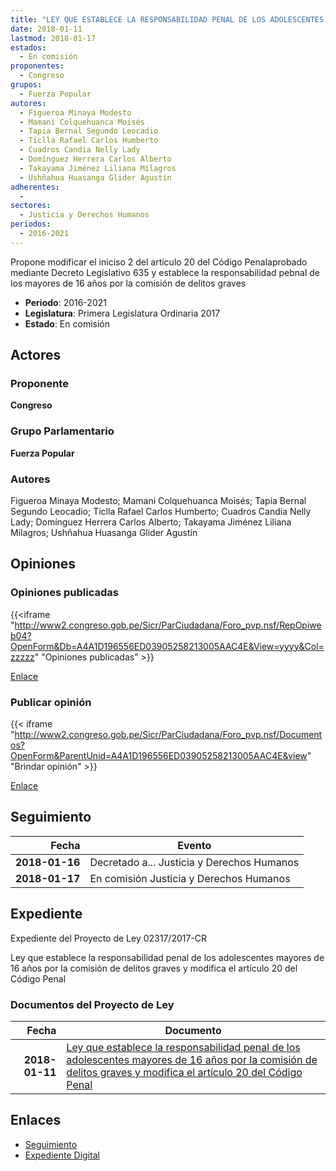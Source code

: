 ```yaml
---
title: "LEY QUE ESTABLECE LA RESPONSABILIDAD PENAL DE LOS ADOLESCENTES MAYORES DE 16 AÑOS POR LA COMISIÓN DE DELITOS GRAVES Y MODIFICA EL ARTÍCULO 20 DEL CÓDIGO PENAL"
date: 2018-01-11
lastmod: 2018-01-17
estados: 
  - En comisión
proponentes: 
  - Congreso
grupos: 
  - Fuerza Popular
autores: 
  - Figueroa Minaya Modesto
  - Mamani Colquehuanca Moisés
  - Tapia Bernal Segundo Leocadio
  - Ticlla Rafael Carlos Humberto
  - Cuadros Candia Nelly Lady
  - Domínguez Herrera Carlos Alberto
  - Takayama Jiménez Liliana Milagros
  - Ushñahua Huasanga Glider Agustín
adherentes: 
  - 
sectores: 
  - Justicia y Derechos Humanos
periodos: 
  - 2016-2021
---
```


Propone modificar el iniciso 2 del artículo 20 del Código Penalaprobado mediante Decreto Legislativo 635 y establece la responsabilidad pebnal de los mayores de 16 años por la comisión de delitos graves

- **Periodo**: 2016-2021
- **Legislatura**: Primera Legislatura Ordinaria 2017
- **Estado**: En comisión

## Actores

### Proponente

**Congreso**

### Grupo Parlamentario

**Fuerza Popular**

### Autores

Figueroa Minaya Modesto; Mamani Colquehuanca Moisés; Tapia Bernal Segundo Leocadio; Ticlla Rafael Carlos Humberto; Cuadros Candia Nelly Lady; Domínguez Herrera Carlos Alberto; Takayama Jiménez Liliana Milagros; Ushñahua Huasanga Glider Agustín


## Opiniones

### Opiniones publicadas

{{<iframe "http://www2.congreso.gob.pe/Sicr/ParCiudadana/Foro_pvp.nsf/RepOpiweb04?OpenForm&Db=A4A1D196556ED03905258213005AAC4E&View=yyyy&Col=zzzzz" "Opiniones publicadas" >}}

[Enlace](http://www2.congreso.gob.pe/Sicr/ParCiudadana/Foro_pvp.nsf/RepOpiweb04?OpenForm&Db=A4A1D196556ED03905258213005AAC4E&View=yyyy&Col=zzzzz)
### Publicar opinión

{{< iframe "http://www2.congreso.gob.pe/Sicr/ParCiudadana/Foro_pvp.nsf/Documentos?OpenForm&ParentUnid=A4A1D196556ED03905258213005AAC4E&view" "Brindar opinión" >}}

[Enlace](http://www2.congreso.gob.pe/Sicr/ParCiudadana/Foro_pvp.nsf/Documentos?OpenForm&ParentUnid=A4A1D196556ED03905258213005AAC4E&view)

## Seguimiento

| Fecha | Evento |
|------:|--------|
| **2018-01-16** | Decretado a... Justicia y Derechos Humanos|
| **2018-01-17** | En comisión Justicia y Derechos Humanos|


## Expediente

Expediente del Proyecto de Ley 02317/2017-CR

Ley que establece la responsabilidad penal de los adolescentes mayores de 16 años por la comisión de delitos graves y modifica el artículo 20 del Código Penal


### Documentos del Proyecto de Ley

| Fecha | Documento |
|------:|--------|
| **2018-01-11** | [Ley que establece la responsabilidad penal de los adolescentes mayores de 16 años por la comisión de delitos graves y modifica el artículo 20 del Código Penal](http://www.leyes.congreso.gob.pe/Documentos/2016_2021/Proyectos_de_Ley_y_de_Resoluciones_Legislativas/PL0231720180111.pdf) |

## Enlaces 

- [Seguimiento](http://www2.congreso.gob.pe/Sicr/TraDocEstProc/CLProLey2016.nsf/f7fff46988ca05b1052578e100829cc7/cf13d97ca09c272205258213005d5732?OpenDocument)
- [Expediente Digital](http://www2.congreso.gob.pe/Sicr/TraDocEstProc/CLProLey2016.nsf/f7fff46988ca05b1052578e100829cc7/cf13d97ca09c272205258213005d5732?OpenDocument&Click=05257FB7005EB655.eb71d0cf91d8294e05256cdf006b5706/$Body/0.1C6C)

